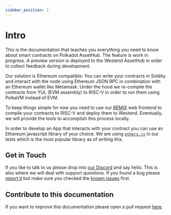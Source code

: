 ```yaml
---
sidebar_position: 1
---
```


# Intro

This is the documentation that teaches you everything you need to know about smart contracts on
Polkadot AssetHub. The feature is work in progress. A preview version is deployed to the Westend AssetHub
in order to collect feedback during development.

Our solution is Ethereum compatible: You can write your contracts in Soldity and interact with the node
using Ethereum JSON RPC in combination with an Ethereum wallet like Metamask. Under the hood we re-compile the
contracts from YUL (EVM assembly) to RISC-V in order to run them using PolkaVM instead of EVM.

To keep things simple for now you need to use our [REMIX](https://remix.polkadot.io) web frontend to compile
your contracts to RISC-V and deploy them to Westend. Eventually, we will provide the tools to accomplish this process locally.

In order to develop an App that interacts with your contract you can use an Ethereum javascript library of your choice. We
are using [`ethers.js`](https://ethers.org) in our tests which is the most popular library as of writing this.

## Get in Touch

If you like to talk to us please drop into [our Discord](https://discord.gg/bKza3GEBEA) and say hello.
This is also where we will deal with support questions. If you found a bug please [report it](https://github.com/paritytech/contract-issues)
but make sure you checked the [known issues](/known_issues) first.

## Contribute to this documentation

If you want to improve this documentation please open a pull request [here](https://github.com/paritytech/contract-docs).
